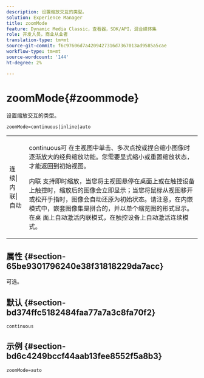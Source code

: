 ```yaml
---
description: 设置缩放交互的类型。
solution: Experience Manager
title: zoomMode
feature: Dynamic Media Classic，查看器，SDK/API，混合媒体集
role: 开发人员，商业从业者
translation-type: tm+mt
source-git-commit: f6c97606d7a4209427316d7367013ad9585a5cae
workflow-type: tm+mt
source-wordcount: '144'
ht-degree: 2%

---
```



# zoomMode{#zoommode}

设置缩放交互的类型。

`zoomMode=continuous|inline|auto`

<table id="table_E314540D347D47699C04EB80D20C0721"> 
 <tbody> 
  <tr> 
   <td colname="col1"> <p> <span class="codeph"> 连续|内联|自动  </span> </p> </td> 
   <td colname="col2"> <p> <span class="codeph"> continuous可 </span> 在主视图中单击、多次点按或捏合缩小图像时逐渐放大的经典缩放功能。您需要显式缩小或重置缩放状态，才能返回到初始视图。 </p> <p> <span class="codeph"> 内联 </span> 支持即时缩放，当您将主视图悬停在桌面上或在触控设备上触控时，缩放后的图像会立即显示；当您将鼠标从视图移开或松开手指时，图像会自动还原为初始状态。请注意，在内嵌</span>模式中，嵌套图像集是拼合的，并以单个缩览图的形式显示。 <span class="codeph"><span class="codeph"> 在桌 </span> 面上自动激活内联模式，在触控设备上自动激活连续模式。 </span></p> </td> 
  </tr> 
 </tbody> 
</table>

## 属性 {#section-65be9301796240e38f31818229da7acc}

可选。

## 默认 {#section-bd374ffc5182484faa77a7a3c8fa70f2}

`continuous`

## 示例 {#section-bd6c4249bccf44aab13fee8552f5a8b3}

`zoomMode=auto`
